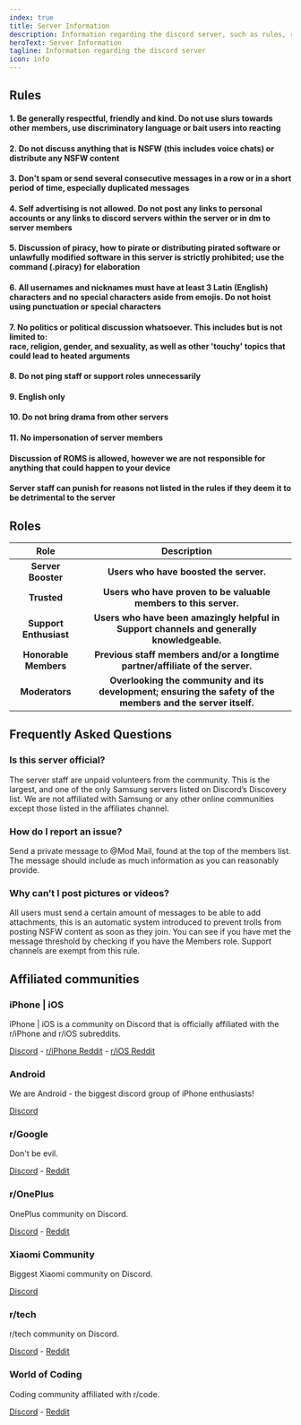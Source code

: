 ```yaml
---
index: true
title: Server Information
description: Information regarding the discord server, such as rules, roles and affiliated servers
heroText: Server Information
tagline: Information regarding the discord server
icon: info
---
```


## Rules

#### 1. Be generally respectful, friendly and kind. Do not use slurs towards other members, use discriminatory language or bait users into reacting

#### 2. Do not discuss anything that is NSFW (this includes voice chats) or distribute any NSFW content

#### 3. Don't spam or send several consecutive messages in a row or in a short period of time, especially duplicated messages

#### 4. Self advertising is not allowed. Do not post any links to personal accounts or any links to discord servers within the server or in dm to server members

#### 5. Discussion of piracy, how to pirate or distributing pirated software or unlawfully modified software in this server is strictly prohibited; use the command (.piracy) for elaboration

#### 6. All usernames and nicknames must have at least 3 Latin (English) characters and no special characters aside from emojis. Do not hoist using punctuation or special characters

#### 7. No politics or political discussion whatsoever. This includes but is not limited to: <br>race, religion, gender, and sexuality, as well as other 'touchy' topics that could lead to heated arguments

#### 8. Do not ping staff or support roles unnecessarily

#### 9. English only

#### 10. Do not bring drama from other servers

#### 11. No impersonation of server members

#### Discussion of ROMS is allowed, however we are not responsible for anything that could happen to your device

#### Server staff can punish for reasons not listed in the rules if they deem it to be detrimental to the server

## Roles

| Role | Description |
|:--:|:--:|
| **Server Booster** | **Users who have boosted the server.** |
| **Trusted** | **Users who have proven to be valuable members to this server.** |
| **Support Enthusiast** | **Users who have been amazingly helpful in Support channels and generally knowledgeable.** |
| **Honorable Members** | **Previous staff members and/or a longtime partner/affiliate of the server.** |
| **Moderators** | **Overlooking the community and its development; ensuring the safety of the members and the server itself.** |

## Frequently Asked Questions

### Is this server official?

The server staff are unpaid volunteers from the community. This is the largest, and one of the only Samsung servers listed on Discord’s Discovery list. We are not affiliated with Samsung or any other online communities except those listed in the affiliates channel.

### How do I report an issue?

Send a private message to @Mod Mail, found at the top of the members list. The message should include as much information as you can reasonably provide.

### Why can’t I post pictures or videos?

All users must send a certain amount of messages to be able to add attachments, this is an automatic system introduced to prevent trolls from posting NSFW content as soon as they join. You can see if you have met the message threshold by checking if you have the Members role. Support channels are exempt from this rule.

## Affiliated communities

### iPhone | iOS

iPhone | iOS is a community on Discord that is officially affiliated with the r/iPhone and r/iOS subreddits.

[Discord](https://discord.gg/iphone) - [r/iPhone Reddit](https://reddit.com/r/iphone) - [r/iOS Reddit](https://reddit.com/r/ios)

### Android

We are Android - the biggest discord group of iPhone enthusiasts! 

[Discord](https://discord.gg/android)

### r/Google

Don't be evil.

[Discord](https://discord.gg/google) - [Reddit](https://reddit.com/r/google)

### r/OnePlus

OnePlus community on Discord.

[Discord](https://discord.gg/oneplus) - [Reddit](https://reddit.com/r/oneplus)

### Xiaomi Community

Biggest Xiaomi community on Discord.

[Discord](https://discord.gg/xiaomi)

### r/tech

r/tech community on Discord.

[Discord](https://discord.gg/tech) - [Reddit](https://reddit.com/r/tech)

### World of Coding

Coding community affiliated with r/code.

[Discord](https://discord.gg/program) - [Reddit](https://reddit.com/r/code)